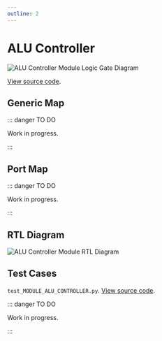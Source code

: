 ```yaml
---
outline: 2
---
```


# ALU Controller <Badge type="info" text="MODULE_ALU_CONTROLLER.vhd"/>

![ALU Controller Module Logic Gate Diagram](/images/referencia/componentes/module_alu_controller.drawio.svg)

[View source code](https://github.com/pfeinsper/24a-CTI-RISCV/blob/main/src/MODULE_ALU_CONTROLLER.vhd).

## Generic Map

::: danger TO DO

Work in progress.

:::

## Port Map

::: danger TO DO

Work in progress.

:::

## RTL Diagram

![ALU Controller Module RTL Diagram](/images/referencia/componentes/module_alu_controller_netlist.svg)

## Test Cases

`test_MODULE_ALU_CONTROLLER.py`.
[View source code](https://github.com/pfeinsper/24a-CTI-RISCV/blob/main/test/test_MODULE_ALU_CONTROLLER.py).

::: danger TO DO

Work in progress.

:::

